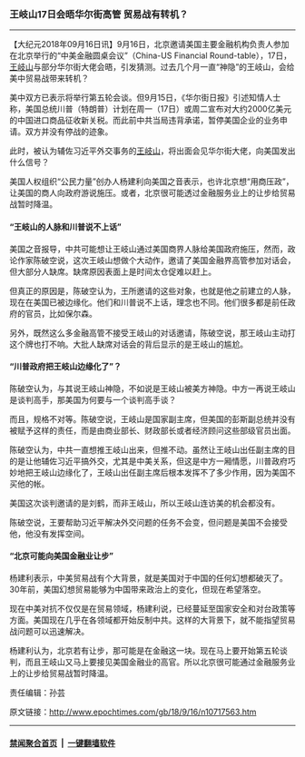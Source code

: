 ### 王岐山17日会晤华尔街高管 贸易战有转机？
------------------------

<p>【大纪元2018年09月16日讯】9月16日，北京邀请美国主要金融机构负责人参加在北京举行的“中美金融圆桌会议”（China-US Financial Round-table），17日，<a href="http://www.epochtimes.com/gb/tag/%E7%8E%8B%E5%B2%90%E5%B1%B1.html">王岐山</a>与部分华尔街大佬会晤，引发猜测。过去几个月一直“神隐”的王岐山，会给美中贸易战带来转机？</p>
<p>美中双方已表示将举行第五轮会谈。但9月15日，《华尔街日报》引述知情人士称，美国总统川普（特朗普）计划在周一（17日）或周二宣布对大约2000亿美元的中国进口商品征收新关税。而此前中共当局违背承诺，暂停美国企业的业务申请。双方并没有停战的迹象。</p>
<p>此时，被认为辅佐习近平外交事务的<a href="http://www.epochtimes.com/gb/tag/%E7%8E%8B%E5%B2%90%E5%B1%B1.html">王岐山</a>，将出面会见华尔街大佬，向美国发出什么信号？</p>
<p>美国人权组织“公民力量”创办人杨建利向美国之音表示，也许北京想“用商压政”，让美国的商人向政府游说施压。或者，北京很可能透过金融服务业上的让步给贸易战暂时降温。</p>
<h4><strong>“王岐山</strong>的人脉和川普说不上话”</h4>
<p>美国之音报导，中共可能想让王岐山通过美国商界人脉给美国政府施压，然而，政论作家陈破空说，这次王岐山想做个大动作，邀请了美国金融界高管参加对话会，但大部分人缺席。缺席原因表面上是时间太仓促难以赶上。</p>
<p>但真正的原因是，陈破空认为，王所邀请的这些对象，也就是他之前建立的人脉，现在在美国已被边缘化。他们和川普说不上话，理念也不同。他们很多都是前任政府的官员，比如保尔森。</p>
<p>另外，既然这么多金融高管不接受王岐山的对话邀请，陈破空说，那王岐山主动打这个牌也打不响。大批人缺席对话会的背后显示的是王岐山的尴尬。</p>
<h4>“川普政府把王岐山边缘化了”？</h4>
<p>陈破空认为，与其说王岐山神隐，不如说是王岐山被美方神隐。中方一再说王岐山是谈判高手，那美国为何要与一个谈判高手谈？</p>
<p>而且，规格不对等。陈破空说，王岐山是国家副主席，但美国的彭斯副总统并没有被赋予这样的责任，而是由商业部长、财政部长或者经济顾问这些部级官员出面。</p>
<p>陈破空认为，中共一直想推王岐山出来，但推不动。虽然让王岐山出任副主席的目的是让他辅佐习近平搞外交，尤其是中美关系，但这是中方一厢情愿，川普政府巧妙地把王岐山边缘化了，王岐山出任副主席后根本发挥不了多少作用，因为美国不买他的帐。</p>
<p>美国这次谈判邀请的是刘鹤，而非王岐山，所以王岐山连访美的机会都没有。</p>
<p>陈破空说，王要帮助习近平解决外交问题的任务不会变，但问题是美国不会接受他，他没有发挥空间。</p>
<h4><strong>“北京可能向美国金融业让步”</strong></h4>
<p>杨建利表示，中美贸易战有个大背景，就是美国对于中国的任何幻想都破灭了。30年前，美国幻想贸易能够为中国带来政治上的变化，但现在希望落空。</p>
<p>现在中美对抗不仅仅是在贸易领域，杨建利说，已经蔓延至国家安全和对台政策等方面。美国现在几乎在各领域都开始反制中共。这样的大背景下，就不能指望贸易战问题可以迅速解决。</p>
<p>杨建利认为，北京若有让步，那可能是在金融这一块。现在马上要开始第五轮谈判，而且王岐山又马上要接见美国金融业的高官。所以北京很可能通过金融服务业上的让步给贸易战暂时降温。</p>
<p>责任编辑：孙芸</p>

原文链接：http://www.epochtimes.com/gb/18/9/16/n10717563.htm


------------------------
#### [禁闻聚合首页](https://github.com/gfw-breaker/banned-news/blob/master/README.md) &nbsp;|&nbsp;  [一键翻墙软件](https://github.com/gfw-breaker/nogfw/blob/master/README.md)